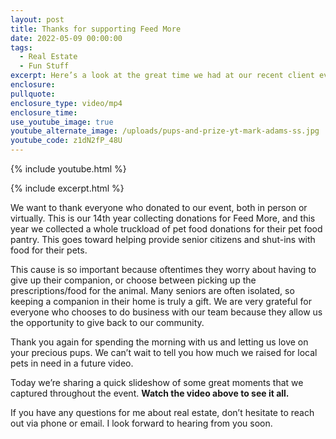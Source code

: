 ```yaml
---
layout: post
title: Thanks for supporting Feed More
date: 2022-05-09 00:00:00
tags:
  - Real Estate
  - Fun Stuff
excerpt: Here’s a look at the great time we had at our recent client event.
enclosure:
pullquote:
enclosure_type: video/mp4
enclosure_time:
use_youtube_image: true
youtube_alternate_image: /uploads/pups-and-prize-yt-mark-adams-ss.jpg
youtube_code: z1dN2fP_48U
---
```

{% include youtube.html %}

{% include excerpt.html %}

We want to thank everyone who donated to our event, both in person or virtually. This is our 14th year collecting donations for Feed More, and this year we collected a whole truckload of pet food donations for their pet food pantry. This goes toward helping provide senior citizens and shut-ins with food for their pets.

This cause is so important because oftentimes they worry about having to give up their companion, or choose between picking up the prescriptions/food for the animal. Many seniors are often isolated, so keeping a companion in their home is truly a gift. We are very grateful for everyone who chooses to do business with our team because they allow us the opportunity to give back to our community.

Thank you again for spending the morning with us and letting us love on your precious pups. We can’t wait to tell you how much we raised for local pets in need in a future video.&nbsp;

Today we’re sharing a quick slideshow of some great moments that we captured throughout the event. **Watch the video above to see it all.**

If you have any questions for me about real estate, don’t hesitate to reach out via phone or email. I look forward to hearing from you soon.
